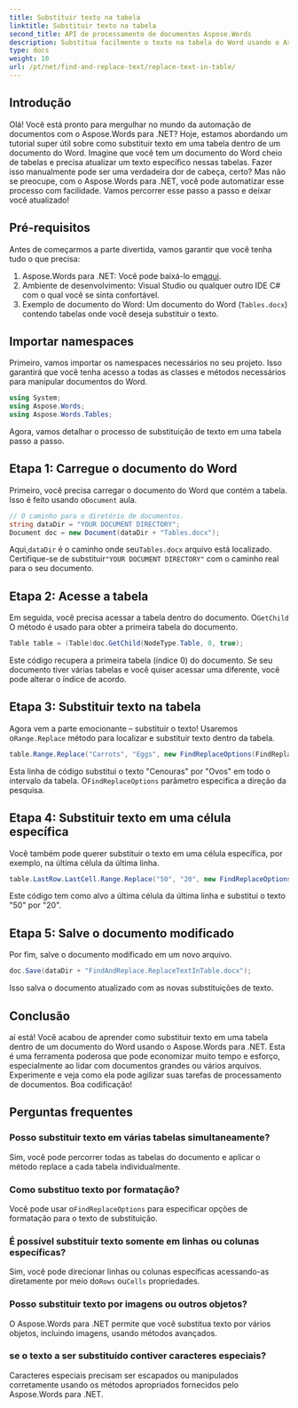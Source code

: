 ```yaml
---
title: Substituir texto na tabela
linktitle: Substituir texto na tabela
second_title: API de processamento de documentos Aspose.Words
description: Substitua facilmente o texto na tabela do Word usando o Aspose.Words para .NET com este guia detalhado passo a passo.
type: docs
weight: 10
url: /pt/net/find-and-replace-text/replace-text-in-table/
---
```

## Introdução

Olá! Você está pronto para mergulhar no mundo da automação de documentos com o Aspose.Words para .NET? Hoje, estamos abordando um tutorial super útil sobre como substituir texto em uma tabela dentro de um documento do Word. Imagine que você tem um documento do Word cheio de tabelas e precisa atualizar um texto específico nessas tabelas. Fazer isso manualmente pode ser uma verdadeira dor de cabeça, certo? Mas não se preocupe, com o Aspose.Words para .NET, você pode automatizar esse processo com facilidade. Vamos percorrer esse passo a passo e deixar você atualizado!

## Pré-requisitos

Antes de começarmos a parte divertida, vamos garantir que você tenha tudo o que precisa:

1.  Aspose.Words para .NET: Você pode baixá-lo em[aqui](https://releases.aspose.com/words/net/).
2. Ambiente de desenvolvimento: Visual Studio ou qualquer outro IDE C# com o qual você se sinta confortável.
3. Exemplo de documento do Word: Um documento do Word (`Tables.docx`) contendo tabelas onde você deseja substituir o texto.

## Importar namespaces

Primeiro, vamos importar os namespaces necessários no seu projeto. Isso garantirá que você tenha acesso a todas as classes e métodos necessários para manipular documentos do Word.

```csharp
using System;
using Aspose.Words;
using Aspose.Words.Tables;
```

Agora, vamos detalhar o processo de substituição de texto em uma tabela passo a passo.

## Etapa 1: Carregue o documento do Word

 Primeiro, você precisa carregar o documento do Word que contém a tabela. Isso é feito usando o`Document` aula.

```csharp
// O caminho para o diretório de documentos.
string dataDir = "YOUR DOCUMENT DIRECTORY";
Document doc = new Document(dataDir + "Tables.docx");
```

 Aqui,`dataDir` é o caminho onde seu`Tables.docx` arquivo está localizado. Certifique-se de substituir`"YOUR DOCUMENT DIRECTORY"` com o caminho real para o seu documento.

## Etapa 2: Acesse a tabela

 Em seguida, você precisa acessar a tabela dentro do documento. O`GetChild` O método é usado para obter a primeira tabela do documento.

```csharp
Table table = (Table)doc.GetChild(NodeType.Table, 0, true);
```

Este código recupera a primeira tabela (índice 0) do documento. Se seu documento tiver várias tabelas e você quiser acessar uma diferente, você pode alterar o índice de acordo.

## Etapa 3: Substituir texto na tabela

 Agora vem a parte emocionante – substituir o texto! Usaremos o`Range.Replace` método para localizar e substituir texto dentro da tabela.

```csharp
table.Range.Replace("Carrots", "Eggs", new FindReplaceOptions(FindReplaceDirection.Forward));
```

 Esta linha de código substitui o texto "Cenouras" por "Ovos" em todo o intervalo da tabela. O`FindReplaceOptions` parâmetro especifica a direção da pesquisa.

## Etapa 4: Substituir texto em uma célula específica

Você também pode querer substituir o texto em uma célula específica, por exemplo, na última célula da última linha.

```csharp
table.LastRow.LastCell.Range.Replace("50", "20", new FindReplaceOptions(FindReplaceDirection.Forward));
```

Este código tem como alvo a última célula da última linha e substitui o texto "50" por "20".

## Etapa 5: Salve o documento modificado

Por fim, salve o documento modificado em um novo arquivo.

```csharp
doc.Save(dataDir + "FindAndReplace.ReplaceTextInTable.docx");
```

Isso salva o documento atualizado com as novas substituições de texto.

## Conclusão

aí está! Você acabou de aprender como substituir texto em uma tabela dentro de um documento do Word usando o Aspose.Words para .NET. Esta é uma ferramenta poderosa que pode economizar muito tempo e esforço, especialmente ao lidar com documentos grandes ou vários arquivos. Experimente e veja como ela pode agilizar suas tarefas de processamento de documentos. Boa codificação!

## Perguntas frequentes

### Posso substituir texto em várias tabelas simultaneamente?
Sim, você pode percorrer todas as tabelas do documento e aplicar o método replace a cada tabela individualmente.

### Como substituo texto por formatação?
 Você pode usar o`FindReplaceOptions` para especificar opções de formatação para o texto de substituição.

### É possível substituir texto somente em linhas ou colunas específicas?
 Sim, você pode direcionar linhas ou colunas específicas acessando-as diretamente por meio do`Rows` ou`Cells` propriedades.

### Posso substituir texto por imagens ou outros objetos?
O Aspose.Words para .NET permite que você substitua texto por vários objetos, incluindo imagens, usando métodos avançados.

### se o texto a ser substituído contiver caracteres especiais?
Caracteres especiais precisam ser escapados ou manipulados corretamente usando os métodos apropriados fornecidos pelo Aspose.Words para .NET.